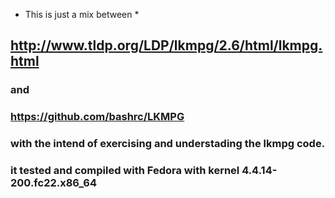 * This is just a mix between *
## http://www.tldp.org/LDP/lkmpg/2.6/html/lkmpg.html 
### and 
### https://github.com/bashrc/LKMPG
### with the intend of exercising and understading the lkmpg code.
### it tested and compiled with Fedora with kernel 4.4.14-200.fc22.x86_64

